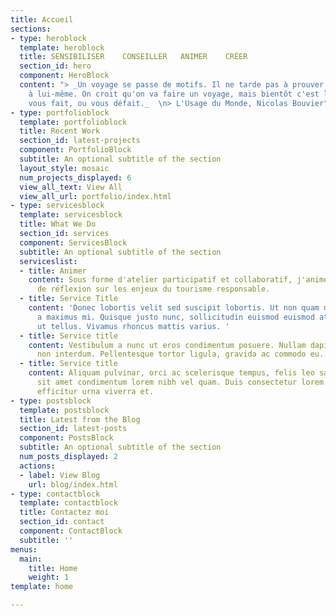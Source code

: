 ```yaml
---
title: Accueil
sections:
- type: heroblock
  template: heroblock
  title: SENSIBILISER    CONSEILLER   ANIMER    CRÉER
  section_id: hero
  component: HeroBlock
  content: "> _Un voyage se passe de motifs. Il ne tarde pas à prouver qu'il se suffit
    à lui-même. On croit qu'on va faire un voyage, mais bientôt c'est le voyage qui
    vous fait, ou vous défait._  \n> L'Usage du Monde, Nicolas Bouvier"
- type: portfolioblock
  template: portfolioblock
  title: Recent Work
  section_id: latest-projects
  component: PortfolioBlock
  subtitle: An optional subtitle of the section
  layout_style: mosaic
  num_projects_displayed: 6
  view_all_text: View All
  view_all_url: portfolio/index.html
- type: servicesblock
  template: servicesblock
  title: What We Do
  section_id: services
  component: ServicesBlock
  subtitle: An optional subtitle of the section
  serviceslist:
  - title: Animer
    content: Sous forme d'atelier participatif et collaboratif, j'anime des temps
      de réflexion sur les enjeux du tourisme responsable.
  - title: Service Title
    content: 'Donec lobortis velit sed suscipit lobortis. Ut non quam metus. Nullam
      a maximus mi. Quisque justo nunc, sollicitudin euismod euismod at, tincidunt
      ut tellus. Vivamus rhoncus mattis varius. '
  - title: Service title
    content: Vestibulum a nunc ut eros condimentum posuere. Nullam dapibus quis nunc
      non interdum. Pellentesque tortor ligula, gravida ac commodo eu.
  - title: Service title
    content: Aliquam pulvinar, orci ac scelerisque tempus, felis leo sagittis justo,
      sit amet condimentum lorem nibh vel quam. Duis consectetur lorem ipsum, non
      efficitur urna viverra et.
- type: postsblock
  template: postsblock
  title: Latest from the Blog
  section_id: latest-posts
  component: PostsBlock
  subtitle: An optional subtitle of the section
  num_posts_displayed: 2
  actions:
  - label: View Blog
    url: blog/index.html
- type: contactblock
  template: contactblock
  title: Contactez moi
  section_id: contact
  component: ContactBlock
  subtitle: ''
menus:
  main:
    title: Home
    weight: 1
template: home

---
```

